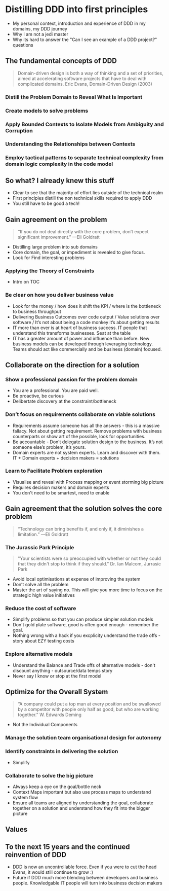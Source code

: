 # Distilling DDD into first principles

* My personal context, introduction and experience of DDD in my domains, my DDD journey
* Why I am not a jedi master
* Why its hard to answer the "Can I see an example of a DDD project?" questions 

## The fundamental concepts of DDD

> Domain-driven design is both a way of thinking and a set of priorities, aimed at accelerating software projects that have to deal with complicated domains. Eric Evans, Domain-Driven Design (2003)

### Distill the Problem Domain to Reveal What Is Important

### Create models to solve problems

### Apply Bounded Contexts to Isolate Models from Ambiguity and Corruption

### Understanding the Relationships between Contexts

### Employ tactical patterns to separate technical complexity from domain logic complexity in the code model

## So what? I already knew this stuff

 * Clear to see that the majority of effort lies outside of the technical realm
 * First principles distill the non technical skills required to apply DDD
 * You still have to be good a tech!

## Gain agreement on the problem

 > “If you do not deal directly with the core problem, don’t expect significant improvement.” —Eli Goldratt

 * Distilling large problem into sub domains 
 * Core domain, the goal, or impediment is revealed to give focus.    
 * Look for Find interesting problems 
 
 ### Applying the Theory of Constraints

 * Intro on TOC

### Be clear on how you deliver business value

 * Look for the money / how does it shift the KPI / where is the bottleneck to business throughput
 * Delivering Business Outcomes over code output / Value solutions over software /  It’s not about being a code monkey it’s about getting results
 * IT more than ever is at heart of business success. IT people that understand this transforms businesses. Seat at the table
 * IT has a greater amount of power and influence than before. New business models can be developed through leveraging technology. Teams should act like commercially and be business (domain) focused.


## Collaborate on the direction for a solution

### Show a professional passion for the problem domain

 * You are a professional. You are paid well.
 * Be proactive, be curious 
 * Delibertate discovery at the constraint/bottleneck

### Don’t focus on requirements collaborate on viable solutions

 * Requirements assume someone has all the answers - this is a massive fallacy. Not about getting requirement. Remove problems with business counterparts or show art of the possible, look for opportunities.
 * Be accountable - Don’t delegate solution design to the business. It’s not someone else’s problem, it’s yours.
 * Domain experts are not system experts. Learn and discover with them. IT + Domain experts + decision makers = solutions

### Learn to Facilitate Problem exploration

 * Visualise and reveal with Process mapping or event storming big picture
 * Requires decision makers and domain experts
 * You don't need to be smartest, need to enable

## Gain agreement that the solution solves the core problem

 > “Technology can bring benefits if, and only if, it diminishes a limitation.” —Eli Goldratt


### The Jurassic Park Principle

 > "Your scientists were so preoccupied with whether or not they could that they didn't stop to think if they should.” Dr. Ian Malcom, Jurrasic Park

 * Avoid local optimisations at expense of improving the system
 * Don’t solve all the problem
 * Master the art of saying no. This will give you more time to focus on the strategic high value initiatives 

### Reduce the cost of software 

* Simplify problems so that you can produce simpler solution models
* Don't gold plate software, good is often good enough - remember the goal.
* Nothing wrong with a hack if you excplicity understand the trade offs - story about EZY testing costs

### Explore alternative models

* Understand the Balance and Trade offs of alternative models - don't discount anything - outsource/data temps story
* Never say I know or stop at the first model

## Optimize for the Overall System 

 > “A company could put a top man at every position and be swallowed by a competitor with people only half as good, but who are working together.” W. Edwards Deming

 * Not the Individual Components

### Manage the solution team organisational design for autonomy 

### Identify constraints in delivering the solution 

* Simplify

### Collaborate to solve the big picture

* Always keep a eye on the goal/bottle neck
* Context Maps important but also use process maps to understand system flow
* Ensure all teams are aligned by understanding the goal,  collaborate together on a solution and understand how they fit into the bigger picture 

## Values


## To the next 15 years and the continued reinvention of DDD

* DDD is now an uncontrollable force. Even if you were to cut the head Evans, it would still continue to grow :)
* Future if DDD much more blending between developers and business people. Knowledgable IT people will turn into business decision makers
